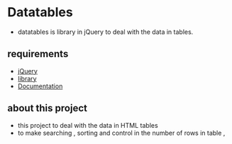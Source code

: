 # Datatables

- datatables is library in jQuery to deal with the data in tables.

## requirements
- [jQuery](https://code.jquery.com/jquery-3.5.1.js)
- [library](https://cdn.datatables.net/1.12.1/js/jquery.dataTables.min.js)
- [Documentation](https://datatables.net/)
## about this project
- this project to deal with the data in HTML tables
- to make searching , sorting and control in the number of rows in table , 